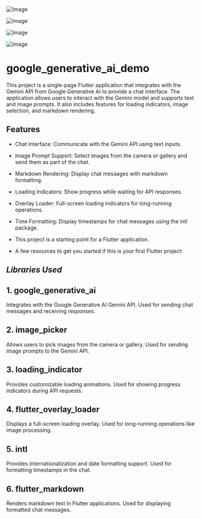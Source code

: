 
![Image](https://github.com/user-attachments/assets/e149c0a4-0520-431e-a78a-8634559fce62)

![Image](https://github.com/user-attachments/assets/7daea479-1be2-466e-968d-b02cada6a5e5)

![Image](https://github.com/user-attachments/assets/efbbb4df-b183-4297-9886-233c2ba0fd42)

![Image](https://github.com/user-attachments/assets/b5a9965c-f279-48e3-bf4f-58836df25be4)




# google_generative_ai_demo

This project is a single-page Flutter application that integrates with the Gemini API from Google
Generative AI to provide a chat interface. The application allows users to interact with the Gemini
model and supports text and image prompts. It also includes features for loading indicators, image
selection, and markdown rendering.

## Features

- Chat Interface: Communicate with the Gemini API using text inputs.
- Image Prompt Support: Select images from the camera or gallery and send them as part of the chat.
- Markdown Rendering: Display chat messages with markdown formatting.
- Loading Indicators: Show progress while waiting for API responses.
- Overlay Loader: Full-screen loading indicators for long-running operations.

- Time Formatting: Display timestamps for chat messages using the intl package.
- This project is a starting point for a Flutter application.
- A few resources to get you started if this is your first Flutter project:

## *Libraries Used*

## 1. google_generative_ai
Integrates with the Google Generative AI Gemini API.
Used for sending chat messages and receiving responses.

## 2. image_picker
Allows users to pick images from the camera or gallery.
Used for sending image prompts to the Gemini API.

## 3. loading_indicator
Provides customizable loading animations.
Used for showing progress indicators during API requests.

## 4. flutter_overlay_loader
Displays a full-screen loading overlay.
Used for long-running operations like image processing.

## 5. intl
Provides internationalization and date formatting support.
Used for formatting timestamps in the chat.

## 6. flutter_markdown
Renders markdown text in Flutter applications.
Used for displaying formatted chat messages.


